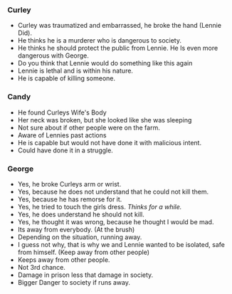 ### Curley
- Curley was traumatized and embarrassed, he broke the hand (Lennie Did).
- He thinks he is a murderer who is dangerous to society. 
- He thinks he should protect the public from Lennie. He Is even more dangerous with George. 
- Do you think that Lennie would do something like this again
- Lennie is lethal and is within his nature. 
- He is capable of killing someone.

### Candy

- He found Curleys Wife's Body
- Her neck was broken, but she looked like she was sleeping
- Not sure about if other people were on the farm. 
- Aware of Lennies past actions
- He is capable but would not have done it with malicious intent. 
- Could have done it in a struggle. 

### George
- Yes, he broke Curleys arm or wrist. 
- Yes, because he does not understand that he could not kill them.
- Yes, because he has remorse for it. 
- Yes, he tried to touch the girls dress.
_Thinks for a while._
- Yes, he does understand he should not kill.
- Yes, he thought it was wrong, because he thought I would be mad. 
- Its away from everybody. (At the brush)
- Depending on the situation, running away.
- I guess not why, that is why we and Lennie wanted to be isolated, safe from himself. (Keep away from other people)
- Keeps away from other people.
- Not 3rd chance.
- Damage in prison less that damage in society.
- Bigger Danger to society if runs away.
